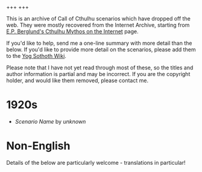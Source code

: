 +++
+++

This is an archive of Call of Cthulhu scenarios which have dropped off the web. They were mostly recovered from the Internet Archive, starting from [E.P. Berglund's Cthulhu Mythos on the Internet](http://www.epberglund.com/RGttCM/cmnet09a.htm) page.

If you'd like to help, send me a one-line summary with more detail than the below. If you'd like to provide more detail on the scenarios, please add them to the [Yog Sothoth Wiki](https://www.yog-sothoth.com/wiki).

Please note that I have not yet read through most of these, so the titles and author information is partial and may be incorrect. If you are the copyright holder, and would like them removed, please contact me.


1920s
=====

* *Scenario Name* by _unknown_


Non-English
===========
Details of the below are particularly welcome - translations in particular!
